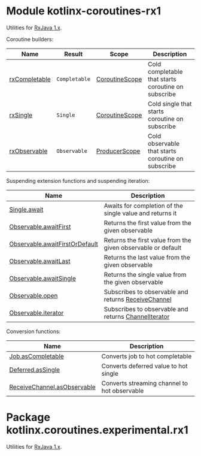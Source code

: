 # Module kotlinx-coroutines-rx1

Utilities for [RxJava 1.x](https://github.com/ReactiveX/RxJava/tree/1.x).

Coroutine builders:

| **Name**        | **Result**                    | **Scope**        | **Description**
| --------------- | ----------------------------- | ---------------- | ---------------
| [rxCompletable] | `Completable`                 | [CoroutineScope] | Cold completable that starts coroutine on subscribe
| [rxSingle]      | `Single`                      | [CoroutineScope] | Cold single that starts coroutine on subscribe
| [rxObservable]  | `Observable`                  | [ProducerScope]  | Cold observable that starts coroutine on subscribe

Suspending extension functions and suspending iteration:

| **Name** | **Description**
| -------- | ---------------
| [Single.await][rx.Single.await] | Awaits for completion of the single value and returns it 
| [Observable.awaitFirst][rx.Observable.awaitFirst] | Returns the first value from the given observable
| [Observable.awaitFirstOrDefault][rx.Observable.awaitFirstOrDefault] | Returns the first value from the given observable or default
| [Observable.awaitLast][rx.Observable.awaitFirst] | Returns the last value from the given observable
| [Observable.awaitSingle][rx.Observable.awaitSingle] | Returns the single value from the given observable
| [Observable.open][rx.Observable.open] | Subscribes to observable and returns [ReceiveChannel] 
| [Observable.iterator][rx.Observable.iterator] | Subscribes to observable and returns [ChannelIterator]

Conversion functions:

| **Name** | **Description**
| -------- | ---------------
| [Job.asCompletable][kotlinx.coroutines.experimental.Job.asCompletable] | Converts job to hot completable
| [Deferred.asSingle][kotlinx.coroutines.experimental.Deferred.asSingle] | Converts deferred value to hot single
| [ReceiveChannel.asObservable][kotlinx.coroutines.experimental.channels.ReceiveChannel.asObservable] | Converts streaming channel to hot observable

<!--- SITE_ROOT https://kotlin.github.io/kotlinx.coroutines/kotlinx-coroutines-core -->
<!--- DOCS_ROOT kotlinx-coroutines-core/target/dokka/kotlinx-coroutines-core -->
<!--- INDEX kotlinx.coroutines.experimental -->
[CoroutineScope]: https://kotlin.github.io/kotlinx.coroutines/kotlinx-coroutines-core/kotlinx.coroutines.experimental/-coroutine-scope/index.html
<!--- INDEX kotlinx.coroutines.experimental.channels -->
[ProducerScope]: https://kotlin.github.io/kotlinx.coroutines/kotlinx-coroutines-core/kotlinx.coroutines.experimental.channels/-producer-scope/index.html
[ReceiveChannel]: https://kotlin.github.io/kotlinx.coroutines/kotlinx-coroutines-core/kotlinx.coroutines.experimental.channels/-receive-channel/index.html
[ChannelIterator]: https://kotlin.github.io/kotlinx.coroutines/kotlinx-coroutines-core/kotlinx.coroutines.experimental.channels/-channel-iterator/index.html
<!--- SITE_ROOT https://kotlin.github.io/kotlinx.coroutines/kotlinx-coroutines-rx1 -->
<!--- DOCS_ROOT reactive/kotlinx-coroutines-rx1/target/dokka/kotlinx-coroutines-rx1 -->
<!--- INDEX kotlinx.coroutines.experimental.rx1 -->
[rxCompletable]: https://kotlin.github.io/kotlinx.coroutines/kotlinx-coroutines-rx1/kotlinx.coroutines.experimental.rx1/rx-completable.html
[rxSingle]: https://kotlin.github.io/kotlinx.coroutines/kotlinx-coroutines-rx1/kotlinx.coroutines.experimental.rx1/rx-single.html
[rxObservable]: https://kotlin.github.io/kotlinx.coroutines/kotlinx-coroutines-rx1/kotlinx.coroutines.experimental.rx1/rx-observable.html
[rx.Single.await]: https://kotlin.github.io/kotlinx.coroutines/kotlinx-coroutines-rx1/kotlinx.coroutines.experimental.rx1/rx.-single/await.html
[rx.Observable.awaitFirst]: https://kotlin.github.io/kotlinx.coroutines/kotlinx-coroutines-rx1/kotlinx.coroutines.experimental.rx1/rx.-observable/await-first.html
[rx.Observable.awaitFirstOrDefault]: https://kotlin.github.io/kotlinx.coroutines/kotlinx-coroutines-rx1/kotlinx.coroutines.experimental.rx1/rx.-observable/await-first-or-default.html
[rx.Observable.awaitSingle]: https://kotlin.github.io/kotlinx.coroutines/kotlinx-coroutines-rx1/kotlinx.coroutines.experimental.rx1/rx.-observable/await-single.html
[rx.Observable.open]: https://kotlin.github.io/kotlinx.coroutines/kotlinx-coroutines-rx1/kotlinx.coroutines.experimental.rx1/rx.-observable/open.html
[rx.Observable.iterator]: https://kotlin.github.io/kotlinx.coroutines/kotlinx-coroutines-rx1/kotlinx.coroutines.experimental.rx1/rx.-observable/iterator.html
[kotlinx.coroutines.experimental.Job.asCompletable]: https://kotlin.github.io/kotlinx.coroutines/kotlinx-coroutines-rx1/kotlinx.coroutines.experimental.rx1/kotlinx.coroutines.experimental.-job/as-completable.html
[kotlinx.coroutines.experimental.Deferred.asSingle]: https://kotlin.github.io/kotlinx.coroutines/kotlinx-coroutines-rx1/kotlinx.coroutines.experimental.rx1/kotlinx.coroutines.experimental.-deferred/as-single.html
[kotlinx.coroutines.experimental.channels.ReceiveChannel.asObservable]: https://kotlin.github.io/kotlinx.coroutines/kotlinx-coroutines-rx1/kotlinx.coroutines.experimental.rx1/kotlinx.coroutines.experimental.channels.-receive-channel/as-observable.html
<!--- END -->

# Package kotlinx.coroutines.experimental.rx1

Utilities for [RxJava 1.x](https://github.com/ReactiveX/RxJava/tree/1.x).
